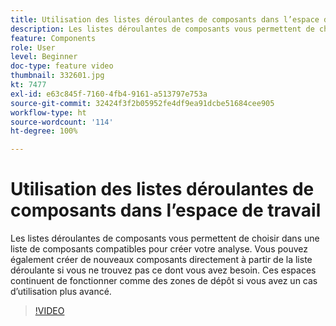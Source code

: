 ```yaml
---
title: Utilisation des listes déroulantes de composants dans l’espace de travail
description: Les listes déroulantes de composants vous permettent de choisir dans une liste de composants compatibles pour créer votre analyse. Vous pouvez également créer de nouveaux composants directement à partir de la liste déroulante si vous ne trouvez pas ce dont vous avez besoin. Ces espaces continuent de fonctionner comme des zones de dépôt si vous avez un cas dʼutilisation plus avancé.
feature: Components
role: User
level: Beginner
doc-type: feature video
thumbnail: 332601.jpg
kt: 7477
exl-id: e63c845f-7160-4fb4-9161-a513797e753a
source-git-commit: 32424f3f2b05952fe4df9ea91dcbe51684cee905
workflow-type: ht
source-wordcount: '114'
ht-degree: 100%

---
```


# Utilisation des listes déroulantes de composants dans l’espace de travail

Les listes déroulantes de composants vous permettent de choisir dans une liste de composants compatibles pour créer votre analyse. Vous pouvez également créer de nouveaux composants directement à partir de la liste déroulante si vous ne trouvez pas ce dont vous avez besoin. Ces espaces continuent de fonctionner comme des zones de dépôt si vous avez un cas dʼutilisation plus avancé.

>[!VIDEO](https://video.tv.adobe.com/v/332601/?quality=12&learn=on)
